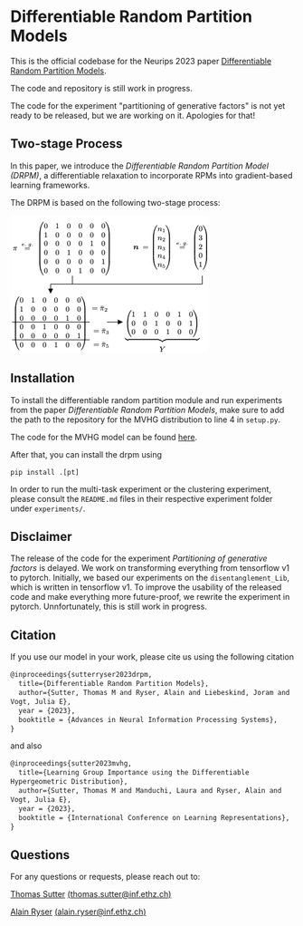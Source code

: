 # Differentiable Random Partition Models
This is the official codebase for the Neurips 2023 paper [Differentiable Random Partition Models](https://arxiv.org/abs/2305.16841).

The code and repository is still work in progress.

The code for the experiment "partitioning of generative factors" is not yet ready to be released, but we are working on it. Apologies for that!

## Two-stage Process
In this paper, we introduce the *Differentiable Random Partition Model (DRPM)*, a differentiable relaxation to incorporate RPMs into gradient-based learning frameworks.

The DRPM is based on the following two-stage process:

![Two-stage process](files/twostage.png)

## Installation

To install the differentiable random partition module and run experiments from the paper *Differentiable Random Partition Models*, make sure to add the path to the repository for the MVHG distribution to line 4 in `setup.py`.

The code for the MVHG model can be found [here](https://github.com/thomassutter/mvhg).

After that, you can install the drpm using 
```
pip install .[pt]
```
In order to run the multi-task experiment or the clustering experiment, please consult the `README.md` files in their respective experiment folder under `experiments/`.

## Disclaimer
The release of the code for the experiment *Partitioning of generative factors* is delayed. We work on transforming everything from tensorflow v1 to pytorch. Initially, we based our experiments on the ``disentanglement_Lib``, which is written in tensorflow v1. To improve the usability of the released code and make everything more future-proof, we rewrite the experiment in pytorch.
Unnfortunately, this is still work in progress.

## Citation
If you use our model in your work, please cite us using the following citation

```
@inproceedings{sutterryser2023drpm,
  title={Differentiable Random Partition Models},
  author={Sutter, Thomas M and Ryser, Alain and Liebeskind, Joram and Vogt, Julia E},
  year = {2023},
  booktitle = {Advances in Neural Information Processing Systems},
}
```

and also

```
@inproceedings{sutter2023mvhg,
  title={Learning Group Importance using the Differentiable Hypergeometric Distribution},
  author={Sutter, Thomas M and Manduchi, Laura and Ryser, Alain and Vogt, Julia E},
  year = {2023},
  booktitle = {International Conference on Learning Representations},
}
```

## Questions
For any questions or requests, please reach out to:

[Thomas Sutter](https://thomassutter.github.io/) [(thomas.sutter@inf.ethz.ch)](mailto:thomas.sutter@inf.ethz.ch)


[Alain Ryser](https://mds.inf.ethz.ch/team/detail/alain-ryser) [(alain.ryser@inf.ethz.ch)](mailto:alain.ryser@inf.ethz.ch)

